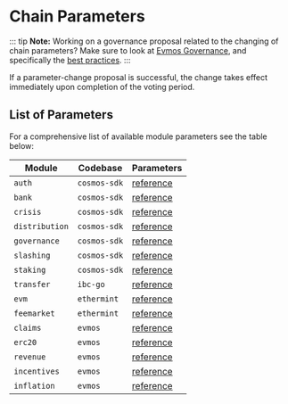 <!--
order: 6
-->

# Chain Parameters

::: tip
**Note:** Working on a governance proposal related to the changing of chain parameters? Make sure to look at [Evmos Governance](overview.md), and specifically the [best practices](best_practices.md#parameter-change-proposal).
:::

If a parameter-change proposal is successful, the change takes effect immediately upon completion of the voting period.

## List of Parameters

For a comprehensive list of available module parameters see the table below:

| Module         | Codebase     | Parameters                                                                        |
| -------------- | ------------ | --------------------------------------------------------------------------------- |
| `auth`         | `cosmos-sdk` | [reference](https://docs.cosmos.network/main/modules/auth#parameters)            |
| `bank`         | `cosmos-sdk` | [reference](https://docs.cosmos.network/main/modules/bank#params)                |
| `crisis`       | `cosmos-sdk` | [reference](https://docs.cosmos.network/main/modules/crisis#parameters)          |
| `distribution` | `cosmos-sdk` | [reference](https://docs.cosmos.network/main/modules/distribution#parameters)    |
| `governance`   | `cosmos-sdk` | [reference](https://docs.cosmos.network/main/modules/gov#parameters)             |
| `slashing`     | `cosmos-sdk` | [reference](https://docs.cosmos.network/main/modules/slashing#parameters)        |
| `staking`      | `cosmos-sdk` | [reference](https://docs.cosmos.network/main/modules/staking#parameters)         |
| `transfer`     | `ibc-go`     | [reference](https://ibc.cosmos.network/main/ibc/params.html)                    |
| `evm`          | `ethermint`  | [reference](https://docs.evmos.org/modules/evm/08_params.htmll)                     |
| `feemarket`    | `ethermint`  | [reference](https://docs.evmos.org/modules/feemarket/07_params.html)                |
| `claims`       | `evmos`      | [reference](https://docs.evmos.org/modules/claims/06_parameters.html)               |
| `erc20`        | `evmos`      | [reference](https://docs.evmos.org/modules/erc20/07_parameters.html)                |
| `revenue`     | `evmos`      | [reference](https://docs.evmos.org/modules/revenue/07_parameters.html)              |
| `incentives`   | `evmos`      | [reference](https://docs.evmos.org/modules/incentives/07_parameters.html)           |
| `inflation`    | `evmos`      | [reference](https://docs.evmos.org/modules/inflation/05_parameters.html)            |
